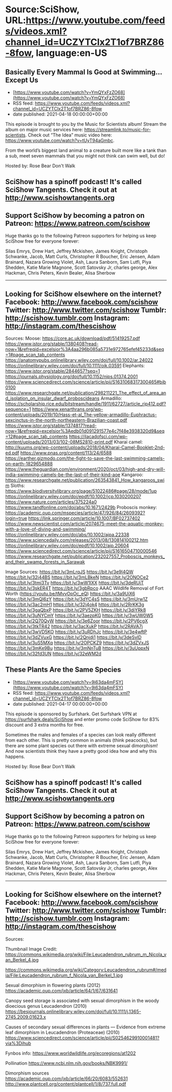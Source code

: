 # Source:SciShow, URL:https://www.youtube.com/feeds/videos.xml?channel_id=UCZYTClx2T1of7BRZ86-8fow, language:en-US

## Basically Every Mammal Is Good at Swimming... Except Us
 - [https://www.youtube.com/watch?v=YmQYxFzZO68](https://www.youtube.com/watch?v=YmQYxFzZO68)
 - RSS feed: https://www.youtube.com/feeds/videos.xml?channel_id=UCZYTClx2T1of7BRZ86-8fow
 - date published: 2021-04-18 00:00:00+00:00

This episode is brought to you by the Music for Scientists album! Stream the album on major music services here: https://streamlink.to/music-for-scientists. Check out “The Idea” music video here: https://www.youtube.com/watch?v=tUyT94aGmbc. 

From the world’s biggest land animal to a creature built more like a tank than a sub, meet seven mammals that you might not think can swim well, but do!

Hosted by: Rose Bear Don't Walk

SciShow has a spinoff podcast! It's called SciShow Tangents. Check it out at http://www.scishowtangents.org
----------
Support SciShow by becoming a patron on Patreon: https://www.patreon.com/scishow
----------
Huge thanks go to the following Patreon supporters for helping us keep SciShow free for everyone forever:

Silas Emrys, Drew Hart, Jeffrey Mckishen, James Knight, Christoph Schwanke, Jacob, Matt Curls, Christopher R Boucher, Eric Jensen, Adam Brainard, Nazara Growing Violet, Ash, Laura Sanborn, Sam Lutfi, Piya Shedden, Katie Marie Magnone, Scott Satovsky Jr, charles george, Alex Hackman, Chris Peters, Kevin Bealer, Alisa Sherbow

----------
Looking for SciShow elsewhere on the internet?
Facebook: http://www.facebook.com/scishow
Twitter: http://www.twitter.com/scishow
Tumblr: http://scishow.tumblr.com
Instagram: http://instagram.com/thescishow
----------
Sources:
Moose:
https://core.ac.uk/download/pdf/51419257.pdf
https://www.jstor.org/stable/1380408?read-now=1&refreqid=excelsior%3A4aa296b085a5731e972765efef45233d&seq=1#page_scan_tab_contents
https://anatomypubs.onlinelibrary.wiley.com/doi/full/10.1002/ar.24022
https://onlinelibrary.wiley.com/doi/full/10.1111/oik.03591
Elephants:
https://www.jstor.org/stable/2844657?seq=1
https://journals.physiology.org/doi/full/10.1152/nips.01374.2001
https://www.sciencedirect.com/science/article/pii/S1631068317300465#bib0100
https://www.researchgate.net/publication/298211221_The_effect_of_area_and_isolation_on_insular_dwarf_proboscideans
Armadillo:
https://scholarship.rice.edu/bitstream/handle/1911/62727/article_rip412.pdf?sequence=1
https://www.xenarthrans.org/wp-content/uploads/2019/10/Hass-et-al_The-yellow-armadillo-Euphractus-sexcinctus-in-the-north-northeastern-Brazilian-coast.pdf
https://www.jstor.org/stable/1374817?read-now=1&refreqid=excelsior%3Aedb01d091291577e4c7f48e3938320d9&seq=12#page_scan_tab_contents
https://ilacadofsci.com/wp-content/uploads/2013/03/102-08MS2810-print.pdf
Kharai camel:
http://kuums.org/wp-content/uploads/2018/04/Kharai-Camel-Booklet-2nd-ed.pdf
https://www.pnas.org/content/113/24/6588
https://earther.gizmodo.com/the-fight-to-save-the-last-swimming-camels-on-earth-1829654888
https://www.theguardian.com/environment/2020/oct/03/high-and-dry-will-india-swimming-camels-be-the-last-of-their-kind-aoe
Kangaroo:
https://www.researchgate.net/publication/263543841_How_kangaroos_swim
Sloths:
https://www.biodiversitylibrary.org/page/51022486#page/28/mode/1up
https://onlinelibrary.wiley.com/doi/epdf/10.1002/jcp.1030200207
https://www.nature.com/articles/375224a0
https://www.tandfonline.com/doi/abs/10.1671/2429b
Proboscis monkey:
https://academic.oup.com/mspecies/article/47/926/84/2609392?login=true
https://link.springer.com/article/10.1007/BF02737402
https://www.newscientist.com/article/2074675-meet-the-aquatic-monkey-with-a-love-of-diving-and-swimming/
https://onlinelibrary.wiley.com/doi/abs/10.1002/ajpa.22338
https://www.sciencedaily.com/releases/2013/08/130814100212.htm
https://onlinelibrary.wiley.com/doi/epdf/10.1002/ajp.20604
https://www.sciencedirect.com/science/article/pii/S1616504710000546
https://www.researchgate.net/publication/232027557_Proboscis_monkeys_and_their_swamp_forests_in_Sarawak

Image Sources:
https://bit.ly/3mLrqJS
https://bit.ly/3e9l4QW
https://bit.ly/32j44BS
https://bit.ly/3mLBkeN
https://bit.ly/2ONOCe2
https://bit.ly/3tmi3Tv
https://bit.ly/3wW1IXX
https://bit.ly/3deRUjT
https://bit.ly/3skER4T
https://bit.ly/3gbRpco
AAAC Wildlife Removal of Fort Worth (https://youtu.be/tMvvOpOc_eQ)
https://bit.ly/3a9UiX6
https://bit.ly/3mQI6zY
https://bit.ly/3dYC4sS
https://bit.ly/3mUrw1Z
https://bit.ly/3ac2mH1
https://bit.ly/32j4ok4
https://bit.ly/2RrKK3g
https://bit.ly/3gaQbxP
https://bit.ly/2PV5ZKH
https://bit.ly/3diYRk8
https://bit.ly/3uNYCmY
https://bit.ly/3aezpKG
https://bit.ly/3wUW0W5
https://bit.ly/2Q70QyW
https://bit.ly/3e6Zoor
https://bit.ly/2PV6cgX
https://bit.ly/3tkTR42
https://bit.ly/3acXukP
https://bit.ly/2RAVA7j
https://bit.ly/3wVD5KO
https://bit.ly/3uRDhJc
https://bit.ly/3e4wftP
https://bit.ly/3dZVuxG
https://bit.ly/2Qnjdj1
https://bit.ly/3deSvlD
https://bit.ly/3uS5MXq
https://bit.ly/2OPCKZ9
https://bit.ly/3dZVxJS
https://bit.ly/3mKe9Bu
https://bit.ly/3mNnTuB
https://bit.ly/3uUppxN
https://bit.ly/32fd3UN
https://bit.ly/32eWM2d

## These Plants Are the Same Species
 - [https://www.youtube.com/watch?v=9i63da4mFSY](https://www.youtube.com/watch?v=9i63da4mFSY)
 - RSS feed: https://www.youtube.com/feeds/videos.xml?channel_id=UCZYTClx2T1of7BRZ86-8fow
 - date published: 2021-04-17 00:00:00+00:00

This episode is sponsored by Surfshark. Get Surfshark VPN at https://surfshark.deals/SciShow and enter promo code SciShow for 83% discount and 3 extra months for free.

Sometimes the males and females of a species can look really different from each other. This is pretty common in animals (think peacocks), but there are some plant species out there with extreme sexual dimorphism! And now scientists think they have a pretty good idea how and why this happens.

Hosted by: Rose Bear Don't Walk

SciShow has a spinoff podcast! It's called SciShow Tangents. Check it out at http://www.scishowtangents.org
----------
Support SciShow by becoming a patron on Patreon: https://www.patreon.com/scishow
----------
Huge thanks go to the following Patreon supporters for helping us keep SciShow free for everyone forever:

Silas Emrys, Drew Hart, Jeffrey Mckishen, James Knight, Christoph Schwanke, Jacob, Matt Curls, Christopher R Boucher, Eric Jensen, Adam Brainard, Nazara Growing Violet, Ash, Laura Sanborn, Sam Lutfi, Piya Shedden, Katie Marie Magnone, Scott Satovsky Jr, charles george, Alex Hackman, Chris Peters, Kevin Bealer, Alisa Sherbow

----------
Looking for SciShow elsewhere on the internet?
Facebook: http://www.facebook.com/scishow
Twitter: http://www.twitter.com/scishow
Tumblr: http://scishow.tumblr.com
Instagram: http://instagram.com/thescishow
----------
Sources:

Thumbnail Image Credit: 
https://commons.wikimedia.org/wiki/File:Leucadendron_rubrum_m_Nicola_van_Berkel_4.jpg

https://commons.wikimedia.org/wiki/Category:Leucadendron_rubrum#/media/File:Leucadendron_rubrum_f_Nicola_van_Berkel_1.jpg

Sexual dimorphism in flowering plants (2012)
https://academic.oup.com/jxb/article/64/1/67/631641

Canopy seed storage is associated with sexual dimorphism in the woody dioecious genus Leucadendron (2010)
https://besjournals.onlinelibrary.wiley.com/doi/full/10.1111/j.1365-2745.2009.01623.x 

Causes of secondary sexual differences in plants — Evidence from extreme leaf dimorphism in Leucadendron (Proteaceae) (2010)
https://www.sciencedirect.com/science/article/pii/S0254629910001481?via%3Dihub 

Fynbos info: https://www.worldwildlife.org/ecoregions/at1202 

Pollination https://www.ncbi.nlm.nih.gov/books/NBK9991/ 

Dimorphism sources
https://academic.oup.com/jxb/article/66/20/6083/552631
http://www.plantcell.org/content/plantcell/1/8/737.full.pdf

